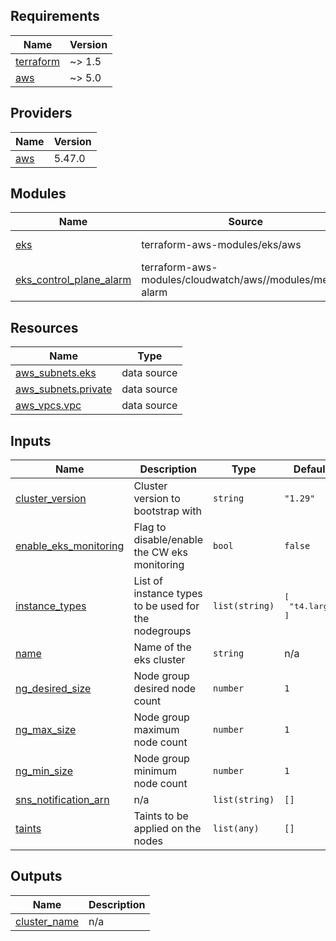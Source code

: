 <!-- BEGIN_TF_DOCS -->
## Requirements

| Name | Version |
|------|---------|
| <a name="requirement_terraform"></a> [terraform](#requirement\_terraform) | ~> 1.5 |
| <a name="requirement_aws"></a> [aws](#requirement\_aws) | ~> 5.0 |

## Providers

| Name | Version |
|------|---------|
| <a name="provider_aws"></a> [aws](#provider\_aws) | 5.47.0 |

## Modules

| Name | Source | Version |
|------|--------|---------|
| <a name="module_eks"></a> [eks](#module\_eks) | terraform-aws-modules/eks/aws | ~> 20.0 |
| <a name="module_eks_control_plane_alarm"></a> [eks\_control\_plane\_alarm](#module\_eks\_control\_plane\_alarm) | terraform-aws-modules/cloudwatch/aws//modules/metric-alarm | ~> 3.0 |

## Resources

| Name | Type |
|------|------|
| [aws_subnets.eks](https://registry.terraform.io/providers/hashicorp/aws/latest/docs/data-sources/subnets) | data source |
| [aws_subnets.private](https://registry.terraform.io/providers/hashicorp/aws/latest/docs/data-sources/subnets) | data source |
| [aws_vpcs.vpc](https://registry.terraform.io/providers/hashicorp/aws/latest/docs/data-sources/vpcs) | data source |

## Inputs

| Name | Description | Type | Default | Required |
|------|-------------|------|---------|:--------:|
| <a name="input_cluster_version"></a> [cluster\_version](#input\_cluster\_version) | Cluster version to bootstrap with | `string` | `"1.29"` | no |
| <a name="input_enable_eks_monitoring"></a> [enable\_eks\_monitoring](#input\_enable\_eks\_monitoring) | Flag to disable/enable the CW eks monitoring | `bool` | `false` | no |
| <a name="input_instance_types"></a> [instance\_types](#input\_instance\_types) | List of instance types to be used for the nodegroups | `list(string)` | <pre>[<br>  "t4.large"<br>]</pre> | no |
| <a name="input_name"></a> [name](#input\_name) | Name of the eks cluster | `string` | n/a | yes |
| <a name="input_ng_desired_size"></a> [ng\_desired\_size](#input\_ng\_desired\_size) | Node group desired node count | `number` | `1` | no |
| <a name="input_ng_max_size"></a> [ng\_max\_size](#input\_ng\_max\_size) | Node group maximum node count | `number` | `1` | no |
| <a name="input_ng_min_size"></a> [ng\_min\_size](#input\_ng\_min\_size) | Node group minimum node count | `number` | `1` | no |
| <a name="input_sns_notification_arn"></a> [sns\_notification\_arn](#input\_sns\_notification\_arn) | n/a | `list(string)` | `[]` | no |
| <a name="input_taints"></a> [taints](#input\_taints) | Taints to be applied on the nodes | `list(any)` | `[]` | no |

## Outputs

| Name | Description |
|------|-------------|
| <a name="output_cluster_name"></a> [cluster\_name](#output\_cluster\_name) | n/a |
<!-- END_TF_DOCS -->